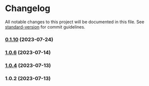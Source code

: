 # Changelog

All notable changes to this project will be documented in this file. See [standard-version](https://github.com/conventional-changelog/standard-version) for commit guidelines.

### [0.1.10](https://github.com/upbond/upbond-wagmi-connector/compare/v0.1.8...v0.1.10) (2023-07-24)

### [1.0.6](https://github.com/upbond/upbond-wagmi-connector/compare/v1.0.4...v1.0.6) (2023-07-14)

### [1.0.4](https://github.com/upbond/upbond-wagmi-connector/compare/v1.0.2...v1.0.4) (2023-07-13)

### 1.0.2 (2023-07-13)
